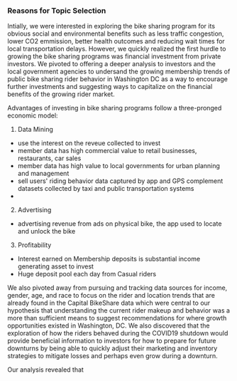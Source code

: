 ### Reasons for Topic Selection

Intially, we were interested in exploring the bike sharing program for its obvious social and environmental benefits such as less traffic congestion, lower CO2 emmission, better health outcomes and reducing wait times for local transportation delays. However, we quickly realized the first hurdle to growing the bike sharing programs was financial investment from private investors. We pivoted to offering a deeper analysis to investors and the local government agencies to undersand the growing membership trends of public bike sharing rider behavior in Washington DC as a way to encourage further investments and suggesting ways to capitalize on the financial benefits of the growing rider market.

Advantages of investing in bike sharing programs follow a three-pronged economic model:

1. Data Mining
- use the interest on the reveue collected to invest
- member data has high commercial value to retail businesses, restaurants, car sales
- member data has high value to local governments for urban planning and management
- sell users' riding behavior data captured by app and GPS complement datasets collected by taxi and public transportation systems
- 
2. Advertising
- advertising revenue from ads on physical bike, the app used to locate and unlock the bike

3. Profitability
- Interest earned on Membership deposits is substantial income generating asset to invest
- Huge deposit pool each day from Casual riders


We also pivoted away from pursuing and tracking data sources for income, gender, age, and race to focus on the rider and location trends that are already found in the Capital BikeShare data which were central to our hypothesis that understanding the current rider makeup and behavior was a more than sufficient means to suggest recommendations for where growth opportunities existed in Washington, DC. We also discovered that the exploration of how the riders behaved during the COVID19 shutdown would provide beneficial information to investors for how to prepare for future downturns by being able to quickly adjust their marketing and inventory strategies to mitigate losses and perhaps even grow during a downturn.

Our analysis revealed that 
